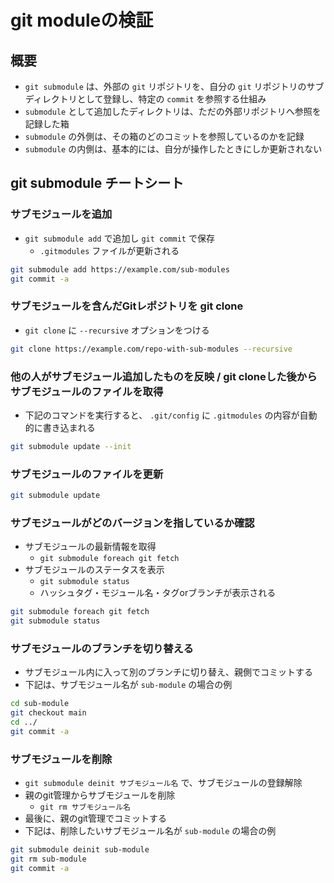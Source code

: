 # git moduleの検証

## 概要

- `git submodule` は、外部の `git` リポジトリを、自分の `git` リポジトリのサブディレクトリとして登録し、特定の `commit` を参照する仕組み
- `submodule` として追加したディレクトリは、ただの外部リポジトリへ参照を記録した箱
- `submodule` の外側は、その箱のどのコミットを参照しているのかを記録
- `submodule` の内側は、基本的には、自分が操作したときにしか更新されない

## git submodule チートシート

### サブモジュールを追加

- `git submodule add` で追加し `git commit` で保存
  - `.gitmodules` ファイルが更新される

```sh
git submodule add https://example.com/sub-modules
git commit -a
```

### サブモジュールを含んだGitレポジトリを git clone

- `git clone` に `--recursive` オプションをつける

```sh
git clone https://example.com/repo-with-sub-modules --recursive
```

### 他の人がサブモジュール追加したものを反映 / git cloneした後からサブモジュールのファイルを取得

- 下記のコマンドを実行すると、 `.git/config` に `.gitmodules` の内容が自動的に書き込まれる
```sh
git submodule update --init
```

### サブモジュールのファイルを更新

```sh
git submodule update
```

### サブモジュールがどのバージョンを指しているか確認

- サブモジュールの最新情報を取得
  - `git submodule foreach git fetch`
- サブモジュールのステータスを表示
  - `git submodule status`
  - ハッシュタグ・モジュール名・タグorブランチが表示される
```sh
git submodule foreach git fetch
git submodule status
```

### サブモジュールのブランチを切り替える

- サブモジュール内に入って別のブランチに切り替え、親側でコミットする
- 下記は、サブモジュール名が `sub-module` の場合の例
```sh
cd sub-module
git checkout main
cd ../
git commit -a
```

### サブモジュールを削除

- `git submodule deinit サブモジュール名` で、サブモジュールの登録解除
- 親のgit管理からサブモジュールを削除
  - `git rm サブモジュール名`
- 最後に、親のgit管理でコミットする
- 下記は、削除したいサブモジュール名が `sub-module` の場合の例
```sh
git submodule deinit sub-module
git rm sub-module
git commit -a
```
